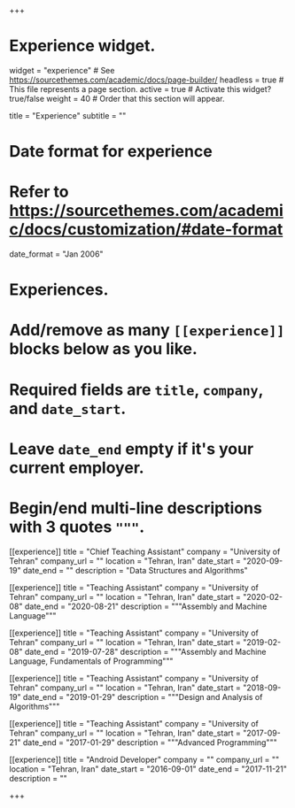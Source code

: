 +++
# Experience widget.
widget = "experience"  # See https://sourcethemes.com/academic/docs/page-builder/
headless = true  # This file represents a page section.
active = true  # Activate this widget? true/false
weight = 40  # Order that this section will appear.

title = "Experience"
subtitle = ""

# Date format for experience
#   Refer to https://sourcethemes.com/academic/docs/customization/#date-format
date_format = "Jan 2006"

# Experiences.
#   Add/remove as many `[[experience]]` blocks below as you like.
#   Required fields are `title`, `company`, and `date_start`.
#   Leave `date_end` empty if it's your current employer.
#   Begin/end multi-line descriptions with 3 quotes `"""`.
[[experience]]
  title = "Chief Teaching Assistant"
  company = "University of Tehran"
  company_url = ""
  location = "Tehran, Iran"
  date_start = "2020-09-19"
  date_end = ""
  description = "Data Structures and Algorithms"

[[experience]]
  title = "Teaching Assistant"
  company = "University of Tehran"
  company_url = ""
  location = "Tehran, Iran"
  date_start = "2020-02-08"
  date_end = "2020-08-21"
  description = """Assembly and Machine Language"""

[[experience]]
  title = "Teaching Assistant"
  company = "University of Tehran"
  company_url = ""
  location = "Tehran, Iran"
  date_start = "2019-02-08"
  date_end = "2019-07-28"
  description = """Assembly and Machine Language, Fundamentals of Programming"""

[[experience]]
  title = "Teaching Assistant"
  company = "University of Tehran"
  company_url = ""
  location = "Tehran, Iran"
  date_start = "2018-09-19"
  date_end = "2019-01-29"
  description = """Design and Analysis of Algorithms"""

[[experience]]
  title = "Teaching Assistant"
  company = "University of Tehran"
  company_url = ""
  location = "Tehran, Iran"
  date_start = "2017-09-21"
  date_end = "2017-01-29"
  description = """Advanced Programming"""

[[experience]]
  title = "Android Developer"
  company = ""
  company_url = ""
  location = "Tehran, Iran"
  date_start = "2016-09-01"
  date_end = "2017-11-21"
  description = ""

+++
